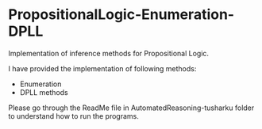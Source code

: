 # PropositionalLogic-Enumeration-DPLL
Implementation of inference methods for Propositional Logic. 

I have provided the implementation of following methods:
* Enumeration 
* DPLL methods

Please go through the ReadMe file in AutomatedReasoning-tusharku folder to understand how to run the programs.
